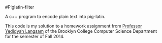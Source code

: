 #Piglatin-filter

A c++ program to encode plain text into pig-latin.

This code is my solution to a homework assignment from [Professor Yedidyah Langsam](http://www.brooklyn.cuny.edu/web/academics/faculty/faculty_profile.jsp?faculty=343) of the Brooklyn College Computer Science Department for the semester of Fall 2014.
